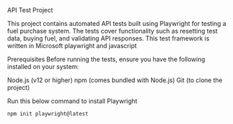 API Test Project

This project contains automated API tests built using Playwright for testing a fuel purchase system. The tests cover functionality such as resetting test data, buying fuel, and validating API responses.
This test framework is written in Microsoft playwright and javascript

Prerequisites
Before running the tests, ensure you have the following installed on your system:

Node.js (v12 or higher)
npm (comes bundled with Node.js)
Git (to clone the project)

Run this  below command to install Playwright

```
npm init playwright@latest
```



